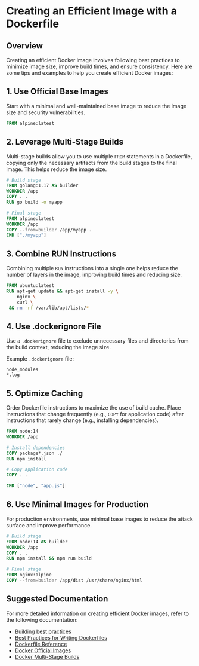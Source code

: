 
# Creating an Efficient Image with a Dockerfile

## Overview

Creating an efficient Docker image involves following best practices to minimize image size, improve build times, and ensure consistency. Here are some tips and examples to help you create efficient Docker images:

## 1. Use Official Base Images

Start with a minimal and well-maintained base image to reduce the image size and security vulnerabilities.

```dockerfile
FROM alpine:latest
```

## 2. Leverage Multi-Stage Builds

Multi-stage builds allow you to use multiple `FROM` statements in a Dockerfile, copying only the necessary artifacts from the build stages to the final image. This helps reduce the image size.

```dockerfile
# Build stage
FROM golang:1.17 AS builder
WORKDIR /app
COPY . .
RUN go build -o myapp

# Final stage
FROM alpine:latest
WORKDIR /app
COPY --from=builder /app/myapp .
CMD ["./myapp"]
```

## 3. Combine RUN Instructions

Combining multiple `RUN` instructions into a single one helps reduce the number of layers in the image, improving build times and reducing size.

```dockerfile
FROM ubuntu:latest
RUN apt-get update && apt-get install -y \
    nginx \
    curl \
 && rm -rf /var/lib/apt/lists/*
```

## 4. Use .dockerignore File

Use a `.dockerignore` file to exclude unnecessary files and directories from the build context, reducing the image size.

Example `.dockerignore` file:

```
node_modules
*.log
```

## 5. Optimize Caching

Order Dockerfile instructions to maximize the use of build cache. Place instructions that change frequently (e.g., `COPY` for application code) after instructions that rarely change (e.g., installing dependencies).

```dockerfile
FROM node:14
WORKDIR /app

# Install dependencies
COPY package*.json ./
RUN npm install

# Copy application code
COPY . .

CMD ["node", "app.js"]
```

## 6. Use Minimal Images for Production

For production environments, use minimal base images to reduce the attack surface and improve performance.

```dockerfile
# Build stage
FROM node:14 AS builder
WORKDIR /app
COPY . .
RUN npm install && npm run build

# Final stage
FROM nginx:alpine
COPY --from=builder /app/dist /usr/share/nginx/html
```

## Suggested Documentation

For more detailed information on creating efficient Docker images, refer to the following documentation:

- [Building best practices](https://docs.docker.com/build/building/best-practices/)
- [Best Practices for Writing Dockerfiles](https://docs.docker.com/develop/develop-images/dockerfile_best-practices/)
- [Dockerfile Reference](https://docs.docker.com/engine/reference/builder/)
- [Docker Official Images](https://docs.docker.com/docker-hub/official_images/)
- [Docker Multi-Stage Builds](https://docs.docker.com/develop/develop-images/multistage-build/)

